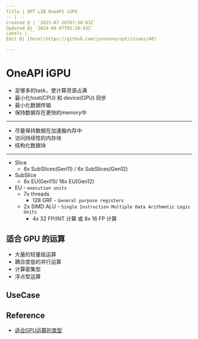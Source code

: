 ```yaml
---
Title | OPT LIB OneAPI iGPU
-- | --
Created @ | `2021-07-26T07:30:03Z`
Updated @| `2024-04-07T03:10:43Z`
Labels | ``
Edit @| [here](https://github.com/junxnone/opt/issues/40)

---
```

# OneAPI iGPU


- 足够多的task，使计算资源占满
- 最小化host(CPU) 和 device(GPU) 同步
- 最小化数据传输
- 保持数据存在更快的memory中

---
- 尽量保持数据在加速器内存中
- 访问持续性的内存块
- 结构化数据块

----
- Slice
  - 8x SubSlices(Gen11) / 6x SubSlices(Gen12)
- SubSlice
  - 8x EU(Gen11)/ 16x EU(Gen12)
- EU - `execution units`
  - 7x threads
    - 128 GRF - `General purpose registers`
  - 2x SIMD ALU - `Single Instruction Multiple Data Arithmetic Logic Units`
    - 4x 32 FP/INT 计算 或 8x 16 FP 计算


## 适合 GPU 的运算
- 大量的轻量级运算
- 耦合度低的并行运算
- 计算密集型
- 浮点型运算


## UseCase


## Reference
- [适合GPU运算的类型](https://blog.csdn.net/fortuna_i/article/details/81183971)


